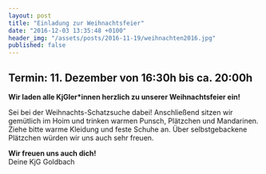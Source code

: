 ```yaml
---
layout: post
title: "Einladung zur Weihnachtsfeier"
date: "2016-12-03 13:35:48 +0100"
header_img: "/assets/posts/2016-11-19/weihnachten2016.jpg"
published: false
---
```


## Termin: 11. Dezember von 16:30h bis ca. 20:00h

**Wir laden alle KjGler*innen herzlich zu unserer Weihnachtsfeier ein!**

Sei bei der Weihnachts-Schatzsuche dabei! Anschließend sitzen wir gemütlich im Hoim und trinken warmen Punsch, Plätzchen und Mandarinen.<!--more-->    
Ziehe bitte warme Kleidung und feste Schuhe an. Über selbstgebackene Plätzchen würden wir uns auch sehr freuen.


**Wir freuen uns auch dich!**    
Deine KjG Goldbach
